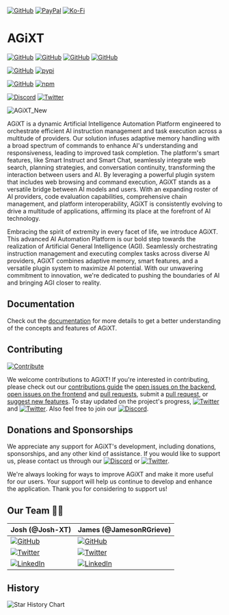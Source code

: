 [![GitHub](https://img.shields.io/badge/GitHub-Sponsor%20AGiXT-blue?logo=github&style=plastic)](https://github.com/sponsors/Josh-XT) [![PayPal](https://img.shields.io/badge/PayPal-Sponsor%20AGiXT-blue.svg?logo=paypal&style=plastic)](https://paypal.me/joshxt) [![Ko-Fi](https://img.shields.io/badge/Kofi-Sponsor%20AGiXT-blue.svg?logo=kofi&style=plastic)](https://ko-fi.com/joshxt)

# AGiXT

[![GitHub](https://img.shields.io/badge/GitHub-AGiXT%20Core-blue?logo=github&style=plastic)](https://github.com/Josh-XT/AGiXT) [![GitHub](https://img.shields.io/badge/GitHub-AGiXT%20Hub-blue?logo=github&style=plastic)](https://github.com/AGiXT/hub) [![GitHub](https://img.shields.io/badge/GitHub-AGiXT%20Light%20Hub-blue?logo=github&style=plastic)](https://github.com/AGiXT/light-hub) [![GitHub](https://img.shields.io/badge/GitHub-AGiXT%20Streamlit%20Web%20UI-blue?logo=github&style=plastic)](https://github.com/AGiXT/streamlit)

[![GitHub](https://img.shields.io/badge/GitHub-AGiXT%20Python%20SDK-blue?logo=github&style=plastic)](https://github.com/AGiXT/python-sdk) [![pypi](https://img.shields.io/badge/pypi-AGiXT%20Python%20SDK-blue?logo=pypi&style=plastic)](https://pypi.org/project/agixtsdk/)

[![GitHub](https://img.shields.io/badge/GitHub-AGiXT%20TypeScript%20SDK-blue?logo=github&style=plastic)](https://github.com/AGiXT/typescript-sdk) [![npm](https://img.shields.io/badge/npm-AGiXT%20TypeScript%20SDK-blue?logo=npm&style=plastic)](https://www.npmjs.com/package/agixt)


[![Discord](https://img.shields.io/discord/1097720481970397356?label=Discord&logo=discord&logoColor=white&style=plastic&color=5865f2)](https://discord.gg/d3TkHRZcjD) 
[![Twitter](https://img.shields.io/badge/Twitter-Follow_@Josh_XT-blue?logo=twitter&style=plastic)](https://twitter.com/Josh_XT) 

![AGiXT_New](https://github.com/user-attachments/assets/14a5c1ae-6af8-4de8-a82e-f24ea52da23f)


AGiXT is a dynamic Artificial Intelligence Automation Platform engineered to orchestrate efficient AI instruction management and task execution across a multitude of providers. Our solution infuses adaptive memory handling with a broad spectrum of commands to enhance AI's understanding and responsiveness, leading to improved task completion. The platform's smart features, like Smart Instruct and Smart Chat, seamlessly integrate web search, planning strategies, and conversation continuity, transforming the interaction between users and AI. By leveraging a powerful plugin system that includes web browsing and command execution, AGiXT stands as a versatile bridge between AI models and users. With an expanding roster of AI providers, code evaluation capabilities, comprehensive chain management, and platform interoperability, AGiXT is consistently evolving to drive a multitude of applications, affirming its place at the forefront of AI technology.

Embracing the spirit of extremity in every facet of life, we introduce AGiXT. This advanced AI Automation Platform is our bold step towards the realization of Artificial General Intelligence (AGI). Seamlessly orchestrating instruction management and executing complex tasks across diverse AI providers, AGiXT combines adaptive memory, smart features, and a versatile plugin system to maximize AI potential. With our unwavering commitment to innovation, we're dedicated to pushing the boundaries of AI and bringing AGI closer to reality.

## Documentation

Check out the [documentation](https://josh-xt.github.io/AGiXT) for more details to get a better understanding of the concepts and features of AGiXT.

## Contributing

[![Contribute](https://img.shields.io/github/issues/Josh-XT/AGiXT/help%20wanted?color=purple&label=Quick%20Contribute&logo=github&style=plastic)](https://github.com/Josh-XT/AGiXT/labels/help%20wanted) 

We welcome contributions to AGiXT! If you're interested in contributing, please check out our [contributions guide](https://github.com/Josh-XT/AGiXT/tree/main/.github/CONTRIBUTING.md) the [open issues on the backend](https://github.com/Josh-XT/AGiXT/issues), [open issues on the frontend](https://github.com/JamesonRGrieve/Agent-LLM-Frontend/issues) and [pull requests](https://github.com/Josh-XT/AGiXT/pulls), submit a [pull request](https://github.com/Josh-XT/AGiXT/pulls/new), or [suggest new features](https://github.com/Josh-XT/AGiXT/issues/new). To stay updated on the project's progress, [![Twitter](https://img.shields.io/badge/Twitter-Follow_@Josh_XT-blue?logo=twitter&style=plastic)](https://twitter.com/Josh_XT) and [![Twitter](https://img.shields.io/badge/Twitter-Follow_@JamesonRGrieve-blue?logo=twitter&style=plastic)](https://twitter.com/JamesonRGrieve). Also feel free to join our [![Discord](https://img.shields.io/discord/1097720481970397356?label=Discord&logo=discord&logoColor=white&style=plastic&color=5865f2)](https://discord.gg/d3TkHRZcjD).

## Donations and Sponsorships
We appreciate any support for AGiXT's development, including donations, sponsorships, and any other kind of assistance. If you would like to support us, please contact us through our [![Discord](https://img.shields.io/discord/1097720481970397356?label=Discord&logo=discord&logoColor=white&style=plastic&color=5865f2)](https://discord.gg/d3TkHRZcjD) or [![Twitter](https://img.shields.io/badge/Twitter-Follow_@Josh_XT-blue?logo=twitter&style=plastic)](https://twitter.com/Josh_XT).

We're always looking for ways to improve AGiXT and make it more useful for our users. Your support will help us continue to develop and enhance the application. Thank you for considering to support us!

## Our Team 🧑‍💻
| Josh (@Josh-XT)                    | James (@JamesonRGrieve) | 
|-----------------------------------|-----------------------------------|
|[![GitHub](https://img.shields.io/badge/GitHub-Follow_@Josh--XT-white?logo=github&style=plastic)](https://github.com/Josh-XT)|[![GitHub](https://img.shields.io/badge/GitHub-Follow_@JamesonRGrieve-white?logo=github&style=plastic)](https://github.com/JamesonRGrieve)|
|[![Twitter](https://img.shields.io/badge/Twitter-Follow_@Josh__XT-blue?logo=twitter&style=plastic)](https://twitter.com/Josh_XT)|[![Twitter](https://img.shields.io/badge/Twitter-Follow_@JamesonRGrieve-blue?logo=twitter&style=plastic)](https://twitter.com/JamesonRGrieve)|
|[![LinkedIn](https://img.shields.io/badge/LinkedIn-Follow_@JoshXT-blue?logo=linkedin&style=plastic)](https://www.linkedin.com/in/joshxt/)|[![LinkedIn](https://img.shields.io/badge/LinkedIn-Follow_@JamesonRGrieve-blue?logo=linkedin&style=plastic)](https://www.linkedin.com/in/jamesonrgrieve/)|

## History
![Star History Chart](https://api.star-history.com/svg?repos=Josh-XT/AGiXT&type=Dat)
